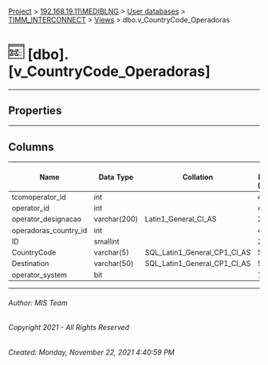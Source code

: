 #### 

[Project](../../../../index.md) > [192.168.19.11\\MEDIBLNG](../../../index.md) > [User databases](../../index.md) > [TIMM_INTERCONNECT](../index.md) > [Views](Views.md) > dbo.v_CountryCode_Operadoras

# ![Views](../../../../Images/View32.png) [dbo].[v_CountryCode_Operadoras]

---

## <a name="#properties"></a>Properties



---

## <a name="#columns"></a>Columns

| Name | Data Type | Collation | Max Length (Bytes) |
|---|---|---|---|
| tcomoperator_id | int |  | 4 |
| operator_id | int |  | 4 |
| operator_designacao | varchar(200) | Latin1_General_CI_AS | 200 |
| operadoras_country_id | int |  | 4 |
| ID | smallint |  | 2 |
| CountryCode | varchar(5) | SQL_Latin1_General_CP1_CI_AS | 5 |
| Destination | varchar(50) | SQL_Latin1_General_CP1_CI_AS | 50 |
| operator_system | bit |  | 1 |


---

###### Author:  MIS Team

###### Copyright 2021 - All Rights Reserved

###### Created: Monday, November 22, 2021 4:40:59 PM


